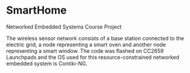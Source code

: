 # SmartHome
Networked Embedded Systems Course Project

The wireless sensor network consists of a base station connected to the electric grid, a node representing a smart oven and another node representing a smart window.
The code was flashed on CC2659 Launchpads and the OS used for this resource-constrained networked embedded system is Contiki-NG.
